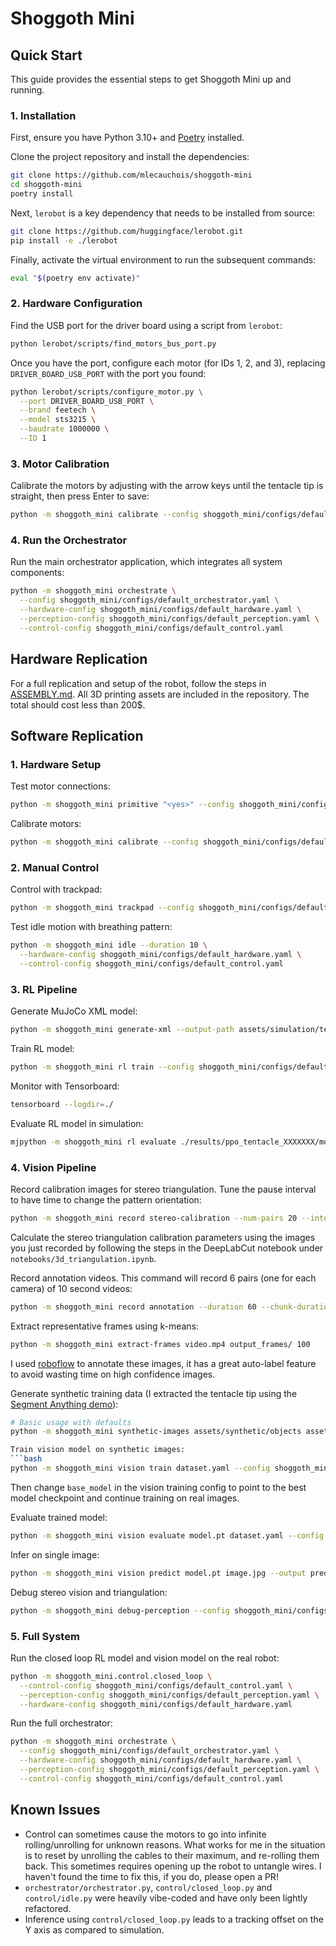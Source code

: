 # Shoggoth Mini

## Quick Start

This guide provides the essential steps to get Shoggoth Mini up and running.

### 1. Installation

First, ensure you have Python 3.10+ and [Poetry](https://python-poetry.org/docs/#installation) installed.

Clone the project repository and install the dependencies:
```bash
git clone https://github.com/mlecauchois/shoggoth-mini
cd shoggoth-mini
poetry install
```

Next, `lerobot` is a key dependency that needs to be installed from source:
```bash
git clone https://github.com/huggingface/lerobot.git
pip install -e ./lerobot
```

Finally, activate the virtual environment to run the subsequent commands:
```bash
eval "$(poetry env activate)"
```

### 2. Hardware Configuration

Find the USB port for the driver board using a script from `lerobot`:
```bash
python lerobot/scripts/find_motors_bus_port.py
```

Once you have the port, configure each motor (for IDs 1, 2, and 3), replacing `DRIVER_BOARD_USB_PORT` with the port you found:
```bash
python lerobot/scripts/configure_motor.py \
  --port DRIVER_BOARD_USB_PORT \
  --brand feetech \
  --model sts3215 \
  --baudrate 1000000 \
  --ID 1
```

### 3. Motor Calibration

Calibrate the motors by adjusting with the arrow keys until the tentacle tip is straight, then press Enter to save:
```bash
python -m shoggoth_mini calibrate --config shoggoth_mini/configs/default_hardware.yaml
```

### 4. Run the Orchestrator

Run the main orchestrator application, which integrates all system components:
```bash
python -m shoggoth_mini orchestrate \
  --config shoggoth_mini/configs/default_orchestrator.yaml \
  --hardware-config shoggoth_mini/configs/default_hardware.yaml \
  --perception-config shoggoth_mini/configs/default_perception.yaml \
  --control-config shoggoth_mini/configs/default_control.yaml
```

## Hardware Replication

For a full replication and setup of the robot, follow the steps in [ASSEMBLY.md](ASSEMBLY.md). All 3D printing assets are included in the repository. The total should cost less than 200$.

## Software Replication

### 1. Hardware Setup

Test motor connections:
```bash
python -m shoggoth_mini primitive "<yes>" --config shoggoth_mini/configs/default_hardware.yaml
```

Calibrate motors:
```bash
python -m shoggoth_mini calibrate --config shoggoth_mini/configs/default_hardware.yaml
```

### 2. Manual Control

Control with trackpad:
```bash
python -m shoggoth_mini trackpad --config shoggoth_mini/configs/default_hardware.yaml
```

Test idle motion with breathing pattern:
```bash
python -m shoggoth_mini idle --duration 10 \
  --hardware-config shoggoth_mini/configs/default_hardware.yaml \
  --control-config shoggoth_mini/configs/default_control.yaml
```

### 3. RL Pipeline

Generate MuJoCo XML model:
```bash
python -m shoggoth_mini generate-xml --output-path assets/simulation/tentacle.xml
```

Train RL model:
```bash
python -m shoggoth_mini rl train --config shoggoth_mini/configs/default_rl_training.yaml
```

Monitor with Tensorboard:
```bash
tensorboard --logdir=./
```

Evaluate RL model in simulation:
```bash
mjpython -m shoggoth_mini rl evaluate ./results/ppo_tentacle_XXXXXXX/models/best_model.zip --config shoggoth_mini/configs/default_rl_training.yaml --num-episodes 10 --render
```

### 4. Vision Pipeline

Record calibration images for stereo triangulation. Tune the pause interval to have time to change the pattern orientation:
```bash
python -m shoggoth_mini record stereo-calibration --num-pairs 20 --interval 3
```

Calculate the stereo triangulation calibration parameters using the images you just recorded by following the steps in the DeepLabCut notebook under `notebooks/3d_triangulation.ipynb`.

Record annotation videos. This command will record 6 pairs (one for each camera) of 10 second videos:
```bash
python -m shoggoth_mini record annotation --duration 60 --chunk-duration 10
```

Extract representative frames using k-means:
```bash
python -m shoggoth_mini extract-frames video.mp4 output_frames/ 100
```

I used [roboflow](https://roboflow.com/) to annotate these images, it has a great auto-label feature to avoid wasting time on high confidence images.

Generate synthetic training data (I extracted the tentacle tip using the [Segment Anything demo](https://segment-anything.com/demo)):
```bash
# Basic usage with defaults
python -m shoggoth_mini synthetic-images assets/synthetic/objects assets/synthetic/backgrounds --num-images 1000

Train vision model on synthetic images:
```bash
python -m shoggoth_mini vision train dataset.yaml --config shoggoth_mini/configs/default_vision_training.yaml
```

Then change `base_model` in the vision training config to point to the best model checkpoint and continue training on real images.

Evaluate trained model:
```bash
python -m shoggoth_mini vision evaluate model.pt dataset.yaml --config shoggoth_mini/configs/default_vision_training.yaml
```

Infer on single image:
```bash
python -m shoggoth_mini vision predict model.pt image.jpg --output prediction.jpg --confidence 0.5 --config shoggoth_mini/configs/default_vision_training.yaml
```

Debug stereo vision and triangulation:
```bash
python -m shoggoth_mini debug-perception --config shoggoth_mini/configs/default_perception.yaml
```

### 5. Full System

Run the closed loop RL model and vision model on the real robot:
```bash
python -m shoggoth_mini.control.closed_loop \
  --control-config shoggoth_mini/configs/default_control.yaml \
  --perception-config shoggoth_mini/configs/default_perception.yaml \
  --hardware-config shoggoth_mini/configs/default_hardware.yaml
```

Run the full orchestrator:
```bash
python -m shoggoth_mini orchestrate \
  --config shoggoth_mini/configs/default_orchestrator.yaml \
  --hardware-config shoggoth_mini/configs/default_hardware.yaml \
  --perception-config shoggoth_mini/configs/default_perception.yaml \
  --control-config shoggoth_mini/configs/default_control.yaml
```

## Known Issues

- Control can sometimes cause the motors to go into infinite rolling/unrolling for unknown reasons. What works for me in the situation is to reset by unrolling the cables to their maximum, and re-rolling them back. This sometimes requires opening up the robot to untangle wires. I haven't found the time to fix this, if you do, please open a PR!
- `orchestrator/orchestrator.py`, `control/closed_loop.py` and `control/idle.py` were heavily vibe-coded and have only been lightly refactored.
- Inference using `control/closed_loop.py` leads to a tracking offset on the Y axis as compared to simulation.

